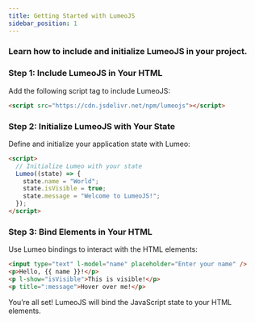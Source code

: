 ```yaml
---
title: Getting Started with LumeoJS
sidebar_position: 1
---
```


### Learn how to include and initialize LumeoJS in your project.

### Step 1: Include LumeoJS in Your HTML

Add the following script tag to include LumeoJS:

```html
<script src="https://cdn.jsdelivr.net/npm/lumeojs"></script>
```

### Step 2: Initialize LumeoJS with Your State

Define and initialize your application state with Lumeo:

```html
<script>
  // Initialize Lumeo with your state
  Lumeo((state) => {
    state.name = "World";
    state.isVisible = true;
    state.message = "Welcome to LumeoJS!";
  });
</script>
```

### Step 3: Bind Elements in Your HTML

Use Lumeo bindings to interact with the HTML elements:

```html
<input type="text" l-model="name" placeholder="Enter your name" />
<p>Hello, {{ name }}!</p>
<p l-show="isVisible">This is visible!</p>
<p title=":message">Hover over me!</p>
```

You’re all set! LumeoJS will bind the JavaScript state to your HTML elements.
